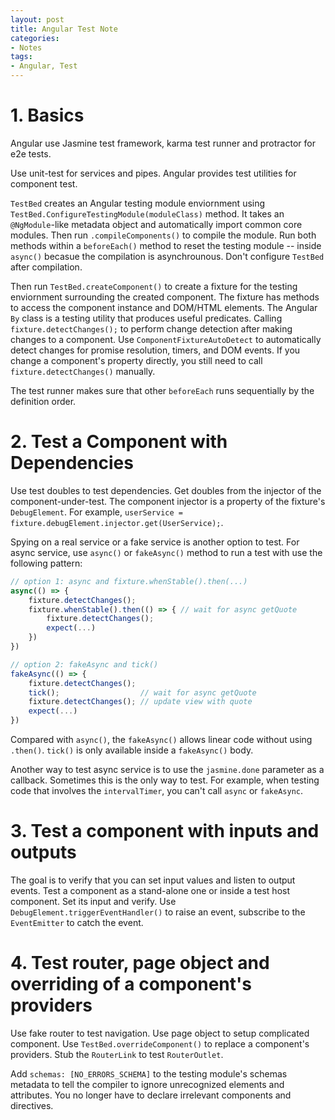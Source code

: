 ```yaml
---
layout: post
title: Angular Test Note
categories:
- Notes
tags:
- Angular, Test
---
```


# 1. Basics
Angular use Jasmine test framework, karma test runner and protractor for e2e tests. 

Use unit-test for services and pipes. Angular provides test utilities for component test. 

`TestBed` creates an Angular testing module enviornment using `TestBed.ConfigureTestingModule(moduleClass)` method. It takes an `@NgModule`-like metadata object and automatically import common core modules. Then run `.compileComponents()` to compile the module. Run both methods within a `beforeEach()` method to reset the testing module -- inside `async()` becasue the compilation is asynchrounous. Don't configure `TestBed` after compilation. 

Then run `TestBed.createComponent()` to create a fixture for the testing  enviornment surrounding the created component. The fixture has methods to access the component instance and DOM/HTML elements. The Angular `By` class is a testing utility that produces useful predicates. Calling `fixture.detectChanges();` to perform change detection after making changes to a component. Use `ComponentFixtureAutoDetect` to automatically detect changes for promise resolution, timers, and DOM events. If you change a component's property directly, you still need to call `fixture.detectChanges()` manually. 

The test runner makes sure that other `beforeEach` runs sequentially by the definition order. 

# 2. Test a Component with Dependencies
Use test doubles to test dependencies. Get doubles from the injector of the component-under-test. The component injector is a property of the fixture's `DebugElement`. For example, `userService = fixture.debugElement.injector.get(UserService);`. 

Spying on a real service or a fake service is another option to test. For async service, use `async()` or `fakeAsync()` method to run a test with use the following pattern: 

```ts
// option 1: async and fixture.whenStable().then(...)
async(() => {
    fixture.detectChanges();
    fixture.whenStable().then(() => { // wait for async getQuote
        fixture.detectChanges();  
        expect(...)
    })
})

// option 2: fakeAsync and tick()
fakeAsync(() => {
    fixture.detectChanges();
    tick();                  // wait for async getQuote
    fixture.detectChanges(); // update view with quote
    expect(...)
})
```

Compared with `async()`, the `fakeAsync()` allows linear code without using `.then()`. `tick()` is only available inside a `fakeAsync()` body. 

Another way to test async service is to use the `jasmine.done` parameter as a callback. Sometimes this is the only way to test. For example, when testing code that involves the `intervalTimer`, you can't call `async` or `fakeAsync`. 

# 3. Test a component with inputs and outputs
The goal is to verify that you can set input values and listen to output events. Test a component as a stand-alone one or inside a test host component. Set its input and verify. Use `DebugElement.triggerEventHandler()` to raise an event, subscribe to the `EventEmitter` to catch the event. 

# 4. Test router, page object and overriding of a component's providers
Use fake router to test navigation.
Use page object to setup complicated component. 
Use `TestBed.overrideComponent()` to replace a component's providers. 
Stub the `RouterLink` to test `RouterOutlet`. 

Add `schemas: [NO_ERRORS_SCHEMA]` to the testing module's schemas metadata to tell the compiler to ignore unrecognized elements and attributes. You no longer have to declare irrelevant components and directives.


